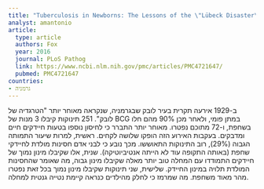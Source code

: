 ```yaml
---
title: "Tuberculosis in Newborns: The Lessons of the \"Lübeck Disaster\""
analyst: amantonio
article:
  type: article
  authors: Fox
  year: 2016
  journal: PLoS Pathog
  link: https://www.ncbi.nlm.nih.gov/pmc/articles/PMC4721647/
  pubmed: PMC4721647
countries:
- גרמניה
---
```


ב-1929 אירעה תקרית בעיר לובק שבגרמניה, שנקראה מאוחר יותר "הטרגדיה של לובק". 251 תינוקות קיבלו 3 מנות של BCG במתן פומי, ולאחר מכן 90% מהם חלו בשחפת, ו-72 מתוכם נפטרו. מאוחר יותר התברר כי לחיסון נוספו בטעות חיידקים חיים ומדבקים. בעקבות האירוע הזה הופקו שלושה לקחים.
ראשית, למרות שיעור התמותה הגבוה (29%), רוב התינוקות התאוששו. מכך נובע כי לבני אדם חסינות מולדת לחיידקי שחפת (באותה התקופה עוד לא הייתה אנטיביוטיקה).
שנית, אלו שקיבלו מינון נמוך של חיידקים התמודדו עם המחלה טוב יותר מאלה שקיבלו מינון גבוה, מה שאומר שהחסינות המולדת תלויה במינון החיידק.
שלישית, שני תינוקות שקיבלו מינון נמוך בכל זאת נפטרו מהר מאוד משחפת. מה שמרמז כי לחלק מהילדים כנראה קיימת נטייה גנטית למחלה.
